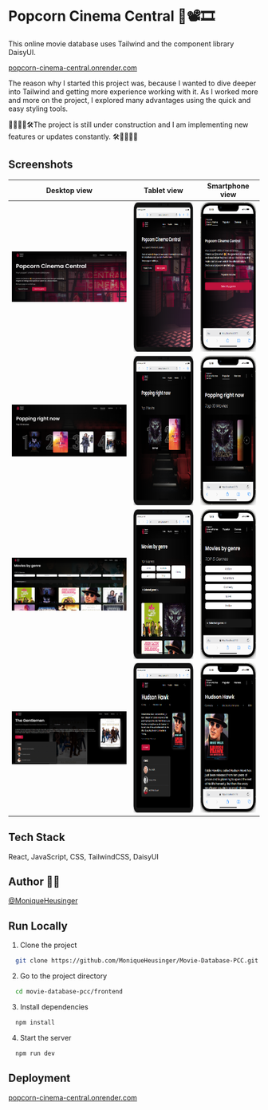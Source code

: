 
# Popcorn Cinema Central 🍿📽️🎞️

This online movie database uses Tailwind and the component library DaisyUI. 

[popcorn-cinema-central.onrender.com](https://popcorn-cinema-central.onrender.com/)

The reason why I started this project was, because I wanted to dive deeper into Tailwind and getting more experience working with it. As I worked more and more on the project, I explored many advantages using the quick and easy styling tools.

🚧🚧👷‍♀️🛠️The project is still under construction and I am implementing new features or updates constantly. 🛠️👷‍♀️🚧🚧


## Screenshots
| Desktop view                    | Tablet view             | Smartphone view              |
| ------------------------------- | ----------------------- | ---------------------------- |
| <img src="./frontend/public/screenshot_movie_db2.png" width="450"> | <img src="./frontend/public/tablet_mdb_home.png" height="300"> | <img src="./frontend/public/phone_mdb_home.png" height="300"> | 
| <img src="./frontend/public/screenshot_mdb_popular.png"  width="450"> | <img src="./frontend/public/tablet_mdb_popular.png" height="300"> | <img src="./frontend/public/phone_mdb_popular.png" height="300"> |
| <img src="./frontend/public/screenshot_mdb_genres.png" width="450"> | <img src="./frontend/public/tablet_mdb_genres.png" height="300"> | <img src="./frontend/public/phone_mdb_genre.png" height="300"> |
| <img src="./frontend/public/screenshot_mdb_details.png"  width="450"> | <img src="./frontend/public/tablet_mdb_movie_details.png" height="300"> | <img src="./frontend/public/phone_mdb_movie_details.png" height="300"> |

   <!-- <img src="./frontend/public/screenshot_movie_db2.png" width="450"> ![Screenshot Home](./frontend/public/screenshot_movie_db2.png)
   <img src="./frontend/public/screenshot_mdb_popular.png" width="450">
   <img src="./frontend/public/screenshot_mdb_genres.png" width="450">
   <img src="./frontend/public/screenshot_mdb_details.png" width="450"> -->
  



## Tech Stack

React, JavaScript, CSS, TailwindCSS, DaisyUI


## Author 👩‍💻

 [@MoniqueHeusinger](https://www.github.com/MoniqueHeusinger)


## Run Locally

1) Clone the project

```bash
  git clone https://github.com/MoniqueHeusinger/Movie-Database-PCC.git
```

2) Go to the project directory

```bash
  cd movie-database-pcc/frontend
```

3) Install dependencies

```bash
  npm install
```

4) Start the server

```bash
  npm run dev
```


<!-- ## Environment Variables -->

<!-- To run this project, you will need to add the following environment variable to your .env file -->

<!-- `VITE_API_KEY_MOVIEDB` -->

<!-- Then get your free API-KEY on rapid.com (https://rapidapi.com/apidojo/api/imdb8) and copy it into your .env file. -->


## Deployment

[popcorn-cinema-central.onrender.com](https://popcorn-cinema-central.onrender.com/)


